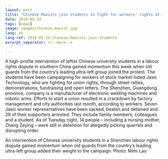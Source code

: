 ```yaml
---
layout: post
title: "Chinese Maoists join students in fight for workers’ rights at Jasic Technology"
date: 2019-05-24
tags: [news]
image: images/chinese-maoist.jpg
lang: en
lang-ref: 2019-05-24-Chinese-Maoists-join-students
excerpt_separator: <!--more-->

---
```


A high-profile intervention of leftist Chinese university students in a labour rights dispute in southern China gained momentum this week when old guards from the country’s leading ultra-left group joined the protest.
The students have been campaigning for workers of stock market-listed Jasic Technology, who are fighting for union rights, through street rallies, demonstrations, fundraising and open letters.
The Shenzhen, Guangdong province, company is a manufacturer of electronic welding machines and robotic arms. Efforts to start a union resulted in a crackdown by factory management and city authorities last month, according to workers.
Seven Jasic worker representatives have been sacked, beaten and detained and 29 of their supporters arrested. They include family members, colleagues and a student.
As of Tuesday night, 14 people – including a nursing mother, Zhang Zeying – were still in detention for allegedly picking quarrels and disrupting order.

An intervention of Chinese university students in a Shenzhen labour rights dispute gained momentum when old guards from the country’s leading ultra-left group added their weight to the campaign. Photo: Mimi Lau</div>

